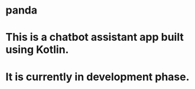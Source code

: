 # panda
# This is a chatbot assistant app built using Kotlin.
# It is currently in development phase.
